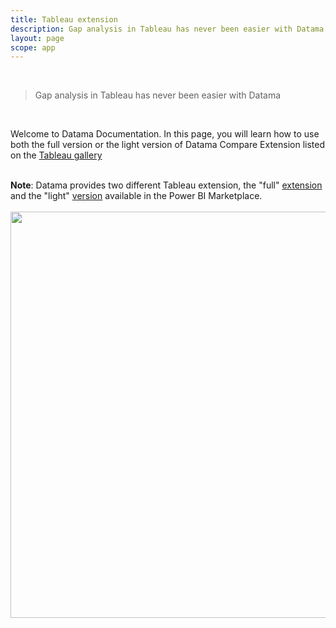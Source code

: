 ```yaml
---
title: Tableau extension
description: Gap analysis in Tableau has never been easier with Datama
layout: page
scope: app
---
```


<br>

> Gap analysis in Tableau has never been easier with Datama

<br>

Welcome to Datama Documentation. In this page, you will learn how to use both the full version or the light version of Datama Compare Extension listed on the [Tableau gallery](https://exchange.tableau.com/en-gb/products/233)

<br>

<div class="info-box">
 <strong>Note</strong>: Datama provides two different Tableau extension, the "full" <a href="{{site.url}}/{{site.baseurl}}/core_app/new/integration/tableau.html">extension</a> and the "light" <a href="{{site.url}}/{{site.baseurl}}/extensions/how-to-use/tableau-viz_compare.html">version</a> available in the Power BI Marketplace. </div>

<br>


<img src="{{site.url}}/{{site.baseurl}}/extensions/assets/gif/PBI_intropage.png" align="center" width="650px" />


  
<br>